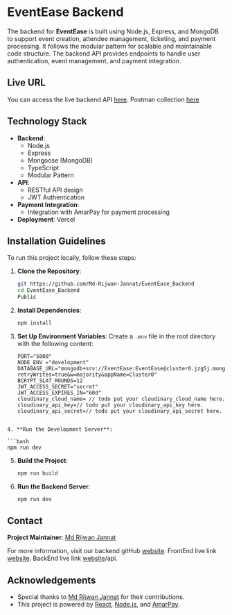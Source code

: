 # EventEase Backend

The backend for **EventEase** is built using Node.js, Express, and MongoDB to support event creation, attendee management, ticketing, and payment processing. It follows the modular pattern for scalable and maintainable code structure. The backend API provides endpoints to handle user authentication, event management, and payment integration.

## Live URL

You can access the live backend API [here](https://event-ease-backend-indol.vercel.app/api).
Postman collection [here](https://bold-star-304677.postman.co/workspace/Next-Level-projects~82239778-a247-4cd4-8148-4b6f3913b541/collection/29971746-4851c1e5-c97c-4ed1-89be-80163bfdcf5a?action=share&creator=29971746)

## Technology Stack

- **Backend**:
  - Node.js
  - Express
  - Mongoose (MongoDB)
  - TypeScript
  - Modular Pattern
- **API**:
  - RESTful API design
  - JWT Authentication
- **Payment Integration**:
  - Integration with AmarPay for payment processing
- **Deployment**: Vercel

## Installation Guidelines

To run this project locally, follow these steps:

1. **Clone the Repository**:

   ```bash
   git https://github.com/Md-Rijwan-Jannat/EventEase_Backend
   cd EventEase_Backend
   Public

   ```

2. **Install Dependencies**:

   ```bash
   npm install
   ```

3. **Set Up Environment Variables**:
   Create a `.env` file in the root directory with the following content:

   ```env
   PORT="5000"
   NODE_ENV ="development"
   DATABASE_URL="mongodb+srv://EventEase:EventEase@cluster0.jzg5j.mongodb.net/EventEase?retryWrites=true&w=majority&appName=Cluster0"
   BCRYPT_SLAT_ROUNDS=12
   JWT_ACCESS_SECRET="secret"
   JWT_ACCESS_EXPIRES_IN="60d"
   cloudinary_cloud_name= // todo put your cloudinary_cloud_name here.
   cloudinary_api_key=// todo put your cloudinary_api_key here.
   cloudinary_api_secret=// todo put your cloudinary_api_secret here.
   ```

````

4. **Run the Development Server**:

```bash
npm run dev
````

5. **Build the Project**:

   ```bash
   npm run build
   ```

6. **Run the Backend Server**:
   ```bash
   npm run dev
   ```

## Contact

**Project Maintainer**: [Md Rijwan Jannat](rijwanjannat36@gmail.com)

For more information, visit our backend gitHub [website](https://github.com/Md-Rijwan-Jannat/EventEase_Frontend).
FrontEnd live link [website](https://enet-ease.vercel.app/).
BackEnd live link [website](https://event-ease-backend-indol.vercel.app/)/api.

## Acknowledgements

- Special thanks to [Md Rijwan Jannat](https://github.com/Md-Rijwan-Jannat) for their contributions.
- This project is powered by [React](https://reactjs.org), [Node.js](https://nodejs.org), and [AmarPay](https://amarpay.com).
